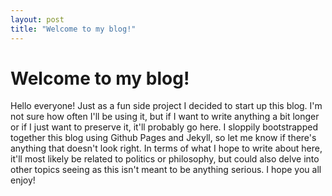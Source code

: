 ```yaml
---
layout: post
title: "Welcome to my blog!"
---
```

# Welcome to my blog!
Hello everyone! Just as a fun side project I decided to start up this blog. I'm not sure how often I'll be using it, but if I want to write anything a bit longer or if I just want to preserve it, it'll probably go here.
I sloppily bootstrapped together this blog using Github Pages and Jekyll, so let me know if there's anything that doesn't look right.
In terms of what I hope to write about here, it'll most likely be related to politics or philosophy, but could also delve into other topics seeing as this isn't meant to be anything serious.
I hope you all enjoy!
